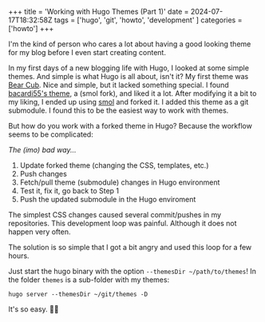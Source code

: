 +++
title = 'Working with Hugo Themes (Part 1)'
date = 2024-07-17T18:32:58Z
tags = ['hugo', 'git', 'howto', 'development' ]
categories = ['howto']
+++

I'm the kind of person who cares a lot about having a good looking theme for my blog before I even start creating content.  

In my first days of a new blogging life with Hugo, I looked at some simple themes. And simple is what Hugo is all about, isn't it? My first theme was [Bear Cub](https://clente.github.io/hugo-bearcub/). Nice and simple, but it lacked something special. I found [bacardi55's theme](https://bacardi55.io), a (smol fork), and liked it a lot. After modifying it a bit to my liking, I ended up using [smol](https://github.com/colorchestra/smol) and forked it. I added this theme as a git submodule. I found this to be the easiest way to work with themes.  

But how do you work with a forked theme in Hugo? Because the workflow seems to be complicated:  

_The (imo) bad way..._  

1. Update forked theme (changing the CSS, templates, etc.)
2. Push changes
3. Fetch/pull theme (submodule) changes in Hugo environment
4. Test it, fix it, go back to Step 1
5. Push the updated submodule in the Hugo enviroment

The simplest CSS changes caused several commit/pushes in my repositories. This development loop was painful. Although it does not happen very often.

The solution is so simple that I got a bit angry and used this loop for a few hours.

Just start the hugo binary with the option `--themesDir ~/path/to/themes`! In the folder `themes` is a sub-folder with my themes:

```shell
hugo server --themesDir ~/git/themes -D
```

It's so easy. :man_facepalming:  
